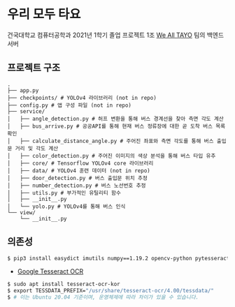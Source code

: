 우리 모두 타요
===

건국대학교 컴퓨터공학과 2021년 1학기 졸업 프로젝트 1조 [We All TAYO](https://github.com/We-all-Tayo/we_all_tayo) 팀의 백엔드 서버

프로젝트 구조
---

```
.
├── app.py
├── checkpoints/ # YOLOv4 라이브러리 (not in repo)
├── config.py # 앱 구성 파일 (not in repo)
├── service/
│   ├── angle_detection.py # 허프 변환을 통해 버스 경계선을 찾아 측면 각도 계산
│   ├── bus_arrive.py # 공공API를 통해 현재 버스 정류장에 대한 곧 도착 버스 목록 확인
│   ├── calculate_distance_angle.py # 주어진 좌표와 측면 각도를 통해 버스 출입문 거리 및 각도 계산
│   ├── color_detection.py # 주어진 이미지의 색상 분석을 통해 버스 타입 유추
│   ├── core/ # Tensorflow YOLOv4 core 라이브러리
│   ├── data/ # YOLOv4 훈련 데이터 (not in repo)
│   ├── door_detection.py # 버스 출입문 위치 추정
│   ├── number_detection.py # 버스 노선번호 추정
│   ├── utils.py # 부가적인 유틸리티 함수
│   ├── __init__.py
│   └── yolo.py # YOLOv4를 통해 버스 인식
└── view/
    └── __init__.py
```

의존성
---

```bash
$ pip3 install easydict imutils numpy==1.19.2 opencv-python pytesseract tensorflow==2.4.1 urllib3 flask flask_cors
```

- [Google Tesseract OCR](https://github.com/tesseract-ocr/tesseract)


```bash
$ sudo apt install tesseract-ocr-kor
$ export TESSDATA_PREFIX="/usr/share/tesseract-ocr/4.00/tessdata/"
$ # 이는 Ubuntu 20.04 기준이며, 운영체제에 따라 차이가 있을 수 있습니다.
```
